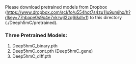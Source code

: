 Please download pretrained models from Dropbox (https://www.dropbox.com/scl/fo/u554hot7s4zu11u9umjhx/h?rlkey=77nbape0s9x4e7vkrwjl2zq6i&dl=1) to this directory (./Deeph5mC/pretrained).
### Three Pretrained Models:

1. Deep5hmC_binary.pth
2. Deep5hmC_cont.pth (Deep5hmC_gene)
3. Deep5hmC_diff.pth
